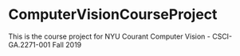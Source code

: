 # ComputerVisionCourseProject
This is the course project for NYU Courant Computer Vision - CSCI-GA.2271-001 Fall 2019
